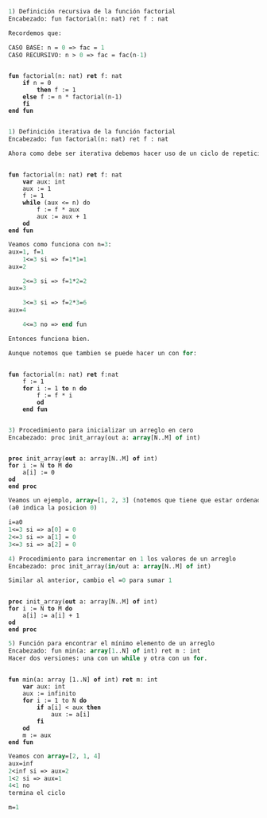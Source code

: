 
```pascal
1) Definición recursiva de la función factorial  
Encabezado: fun factorial(n: nat) ret f : nat

Recordemos que:

CASO BASE: n = 0 => fac = 1
CASO RECURSIVO: n > 0 => fac = fac(n-1)
```

<pre><code class="language-pascal">
<b>fun</b> factorial(n: nat) <b>ret</b> f: nat
	<b>if</b> n = 0
		<b>then</b> f := 1
	<b>else</b> f := n * factorial(n-1)
	<b>fi</b>
<b>end fun</b>

</code></pre>

```pascal
1) Definición iterativa de la función factorial
Encabezado: fun factorial(n: nat) ret f : nat

Ahora como debe ser iterativa debemos hacer uso de un ciclo de repeticion como do, for o while
```

<pre><code class="language-pascal">
<b>fun</b> factorial(n: nat) <b>ret</b> f: nat
	<b>var</b> aux: int
	aux := 1
	f := 1
	<b>while</b> (aux &lt;= n) do 
		f := f * aux
		aux := aux + 1
	<b>od</b>
<b>end fun</b>
</code></pre>

```pascal
Veamos como funciona con n=3:
aux=1, f=1
	1<=3 si => f=1*1=1
aux=2

	2<=3 si => f=1*2=2
aux=3

	3<=3 si => f=2*3=6
aux=4

	4<=3 no => end fun

Entonces funciona bien.

Aunque notemos que tambien se puede hacer un con for:
```

<pre><code class="language-pascal">
<b>fun</b> factorial(n: nat) <b>ret</b> f:nat
	f := 1
	<b>for</b> i := 1 <b>to</b> n <b>do</b>
		f := f * i
		<b>od</b>
	<b>end fun</b>
	</code></pre>
```pascal
3) Procedimiento para inicializar un arreglo en cero
Encabezado: proc init_array(out a: array[N..M] of int)
```

<pre><code class="langugage-pascal">
<b>proc</b> init_array(<b>out</b> a: array[N..M] <b>of</b> int)
<b>for</b> i := N <b>to</b> M <b>do</b>
	a[i] := 0
<b>od</b>
<b>end proc</b>
</code></pre>

```pascal
Veamos un ejemplo, array=[1, 2, 3] (notemos que tiene que estar ordenado y empezar en 1)
(a0 indica la posicion 0)

i=a0
1<=3 si => a[0] = 0
2<=3 si => a[1] = 0
3<=3 si => a[2] = 0
```


```pascal
4) Procedimiento para incrementar en 1 los valores de un arreglo
Encabezado: proc init_array(in/out a: array[N..M] of int)

Similar al anterior, cambio el =0 para sumar 1
```

<pre><code class="langugage-pascal">
<b>proc</b> init_array(<b>out</b> a: array[N..M] <b>of</b> int)
<b>for</b> i := N <b>to</b> M <b>do</b>
	a[i] := a[i] + 1
<b>od</b>
<b>end proc</b>
</code></pre>

```pascal
5) Función para encontrar el mínimo elemento de un arreglo
Encabezado: fun min(a: array[1..N] of int) ret m : int
Hacer dos versiones: una con un while y otra con un for.
```

<pre><code class="language-pascal">
<b>fun</b> min(a: array [1..N] <b>of</b> int) <b>ret</b> m: int
	<b>var</b> aux: int
	aux := infinito
	<b>for</b> i := 1 to N <b>do</b>
		<b>if</b> a[i] &lt; aux <b>then</b>
			aux := a[i]
		<b>fi</b>
	<b>od</b>	
	m := aux
<b>end fun</b>
</code></pre>

```pascal
Veamos con array=[2, 1, 4]
aux=inf
2<inf si => aux=2
1<2 si => aux=1
4<1 no
termina el ciclo

m=1
```